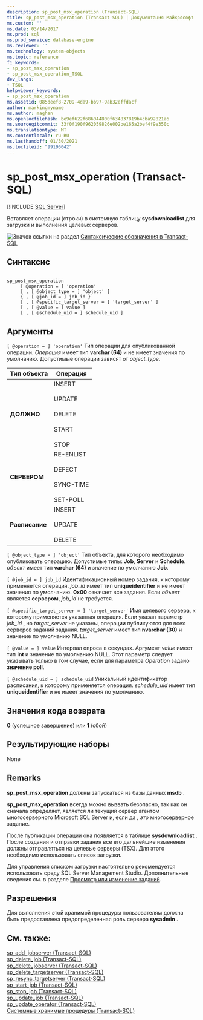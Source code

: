 ```yaml
---
description: sp_post_msx_operation (Transact-SQL)
title: sp_post_msx_operation (Transact-SQL) | Документация Майкрософт
ms.custom: ''
ms.date: 03/14/2017
ms.prod: sql
ms.prod_service: database-engine
ms.reviewer: ''
ms.technology: system-objects
ms.topic: reference
f1_keywords:
- sp_post_msx_operation
- sp_post_msx_operation_TSQL
dev_langs:
- TSQL
helpviewer_keywords:
- sp_post_msx_operation
ms.assetid: 085deef8-2709-4da9-bb97-9ab32effdacf
author: markingmyname
ms.author: maghan
ms.openlocfilehash: be9ef622f686044800f634837819b4cba92821a6
ms.sourcegitcommit: 33f0f190f962059826e002be165a2bef4f9e350c
ms.translationtype: MT
ms.contentlocale: ru-RU
ms.lasthandoff: 01/30/2021
ms.locfileid: "99196042"
---
```

# <a name="sp_post_msx_operation-transact-sql"></a>sp_post_msx_operation (Transact-SQL)
[!INCLUDE [SQL Server](../../includes/applies-to-version/sqlserver.md)]

  Вставляет операции (строки) в системную таблицу **sysdownloadlist** для загрузки и выполнения целевых серверов.  
  
 ![Значок ссылки на раздел](../../database-engine/configure-windows/media/topic-link.gif "Значок ссылки на раздел") [Синтаксические обозначения в Transact-SQL](../../t-sql/language-elements/transact-sql-syntax-conventions-transact-sql.md)  
  
## <a name="syntax"></a>Синтаксис  
  
```  
  
sp_post_msx_operation  
     [ @operation = ] 'operation'  
     [ , [ @object_type = ] 'object' ]   
     { , [ @job_id = ] job_id }   
     [ , [ @specific_target_server = ] 'target_server' ]   
     [ , [ @value = ] value ]  
     [ , [ @schedule_uid = ] schedule_uid ]  
```  
  
## <a name="arguments"></a>Аргументы  
`[ @operation = ] 'operation'` Тип операции для опубликованной операции. *Операция* имеет тип **varchar (64)** и не имеет значения по умолчанию. Допустимые операции зависят от *object_type*.  
  
|Тип объекта|Операция|  
|-----------------|---------------|  
|**ДОЛЖНО**|INSERT<br /><br /> UPDATE<br /><br /> DELETE<br /><br /> START<br /><br /> STOP|  
|**СЕРВЕРОМ**|RE-ENLIST<br /><br /> DEFECT<br /><br /> SYNC-TIME<br /><br /> SET-POLL|  
|**Расписание**|INSERT<br /><br /> UPDATE<br /><br /> DELETE|  
  
`[ @object_type = ] 'object'` Тип объекта, для которого необходимо опубликовать операцию. Допустимые типы: **Job**, **Server** и **Schedule**. *объект* имеет тип **varchar (64)** и значение по умолчанию **Job**.  
  
`[ @job_id = ] job_id` Идентификационный номер задания, к которому применяется операция. *job_id* имеет тип **uniqueidentifier** и не имеет значения по умолчанию. **0x00** означает все задания. Если *объект* является **сервером**, *job_id* не требуется.  
  
`[ @specific_target_server = ] 'target_server'` Имя целевого сервера, к которому применяется указанная операция. Если указан параметр *job_id* , но *target_server* не указаны, операции публикуются для всех серверов заданий задания. *target_server* имеет тип **nvarchar (30)** и значение по умолчанию NULL.  
  
`[ @value = ] value` Интервал опроса в секундах. Аргумент *value* имеет тип **int** и значение по умолчанию NULL. Этот параметр следует указывать только в том случае, если для параметра *Operation* задано **значение poll**.  
  
`[ @schedule_uid = ] schedule_uid` Уникальный идентификатор расписания, к которому применяется операция. *schedule_uid* имеет тип **uniqueidentifier** и не имеет значения по умолчанию.  
  
## <a name="return-code-values"></a>Значения кода возврата  
 **0** (успешное завершение) или **1** (сбой)  
  
## <a name="result-sets"></a>Результирующие наборы  
 None  
  
## <a name="remarks"></a>Remarks  
 **sp_post_msx_operation** должны запускаться из базы данных **msdb** .  
  
 **sp_post_msx_operation** всегда можно вызвать безопасно, так как он сначала определяет, является ли текущий сервер агентом многосерверного Microsoft SQL Server и, если да *, это* многосерверное задание.  
  
 После публикации операции она появляется в таблице **sysdownloadlist** . После создания и отправки задания все его дальнейшие изменения должны отправляться на целевые серверы (TSX). Для этого необходимо использовать список загрузки.  
  
 Для управления списком загрузки настоятельно рекомендуется использовать среду SQL Server Management Studio. Дополнительные сведения см. в разделе [Просмотр или изменение заданий](../../ssms/agent/view-or-modify-jobs.md).  
  
## <a name="permissions"></a>Разрешения  
 Для выполнения этой хранимой процедуры пользователям должна быть предоставлена предопределенная роль сервера **sysadmin** .  
  
## <a name="see-also"></a>См. также:  
 [sp_add_jobserver &#40;Transact-SQL&#41;](../../relational-databases/system-stored-procedures/sp-add-jobserver-transact-sql.md)   
 [sp_delete_job &#40;Transact-SQL&#41;](../../relational-databases/system-stored-procedures/sp-delete-job-transact-sql.md)   
 [sp_delete_jobserver &#40;Transact-SQL&#41;](../../relational-databases/system-stored-procedures/sp-delete-jobserver-transact-sql.md)   
 [sp_delete_targetserver &#40;Transact-SQL&#41;](../../relational-databases/system-stored-procedures/sp-delete-targetserver-transact-sql.md)   
 [sp_resync_targetserver &#40;Transact-SQL&#41;](../../relational-databases/system-stored-procedures/sp-resync-targetserver-transact-sql.md)   
 [sp_start_job &#40;Transact-SQL&#41;](../../relational-databases/system-stored-procedures/sp-start-job-transact-sql.md)   
 [sp_stop_job &#40;Transact-SQL&#41;](../../relational-databases/system-stored-procedures/sp-stop-job-transact-sql.md)   
 [sp_update_job &#40;Transact-SQL&#41;](../../relational-databases/system-stored-procedures/sp-update-job-transact-sql.md)   
 [sp_update_operator &#40;Transact-SQL&#41;](../../relational-databases/system-stored-procedures/sp-update-operator-transact-sql.md)   
 [Системные хранимые процедуры (Transact-SQL)](../../relational-databases/system-stored-procedures/system-stored-procedures-transact-sql.md)  
  
  

